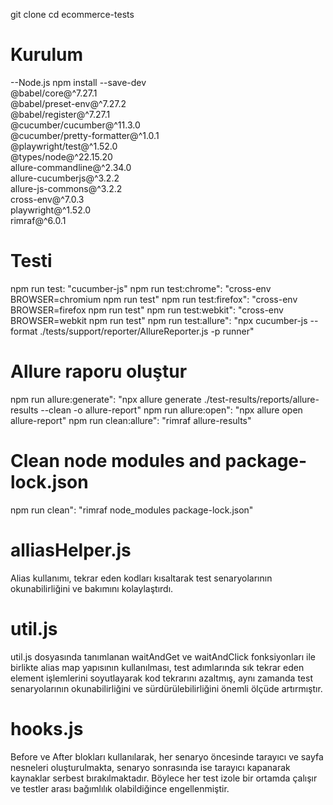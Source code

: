 git clone <repo-url>
cd ecommerce-tests

# Kurulum

--Node.js
npm install --save-dev \
 @babel/core@^7.27.1 \
 @babel/preset-env@^7.27.2 \
 @babel/register@^7.27.1 \
 @cucumber/cucumber@^11.3.0 \
 @cucumber/pretty-formatter@^1.0.1 \
 @playwright/test@^1.52.0 \
 @types/node@^22.15.20 \
 allure-commandline@^2.34.0 \
 allure-cucumberjs@^3.2.2 \
 allure-js-commons@^3.2.2 \
 cross-env@^7.0.3 \
 playwright@^1.52.0 \
 rimraf@^6.0.1

# Testi 

npm run test: "cucumber-js"
npm run test:chrome": "cross-env BROWSER=chromium npm run test"
npm run test:firefox": "cross-env BROWSER=firefox npm run test"
npm run test:webkit": "cross-env BROWSER=webkit npm run test"
npm run test:allure": "npx cucumber-js --format ./tests/support/reporter/AllureReporter.js -p runner"


# Allure raporu oluştur

npm run allure:generate": "npx allure generate ./test-results/reports/allure-results --clean -o allure-report"
npm run allure:open": "npx allure open allure-report"
npm run clean:allure": "rimraf allure-results"

# Clean node modules and package-lock.json
npm run clean": "rimraf node_modules package-lock.json"


# alliasHelper.js
Alias kullanımı, tekrar eden kodları kısaltarak test senaryolarının okunabilirliğini ve bakımını kolaylaştırdı.

# util.js
util.js dosyasında tanımlanan waitAndGet ve waitAndClick fonksiyonları ile birlikte alias map yapısının kullanılması, test adımlarında sık tekrar eden element işlemlerini soyutlayarak kod tekrarını azaltmış, aynı zamanda test senaryolarının okunabilirliğini ve sürdürülebilirliğini önemli ölçüde artırmıştır.

# hooks.js
Before ve After blokları kullanılarak, her senaryo öncesinde tarayıcı ve sayfa nesneleri oluşturulmakta, senaryo sonrasında ise tarayıcı kapanarak kaynaklar serbest bırakılmaktadır. Böylece her test izole bir ortamda çalışır ve testler arası bağımlılık olabildiğince engellenmiştir.
